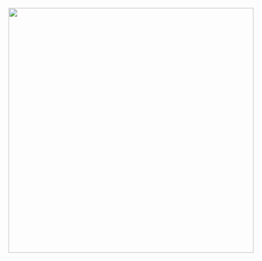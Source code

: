 <!---start.--->
<p align="center">
<img width= "500" src= "https://64.media.tumblr.com/86fe10f0308bf03f1daa5b2ba3cb72f2/616b581f8d201c65-8b/s540x810/aa85c528015cc7c614a1a79f71a991b3e70a4a27.pnj"> 
<p></p>



